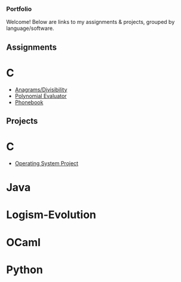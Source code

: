 ### Portfolio

Welcome! Below are links to my assignments & projects, grouped by language/software.

## Assignments
# C
- [Anagrams/Divisibility](https://github.com/allisonmeikle/anagrams_and_divisibility)
- [Polynomial Evaluator](https://github.com/allisonmeikle/polynomial_evaluator)
- [Phonebook](https://github.com/allisonmeikle/phonebook)

## Projects
# C
- [Operating System Project](https://github.com/allisonmeikle/operating_system_project)

# Java

# Logism-Evolution

# OCaml

# Python
